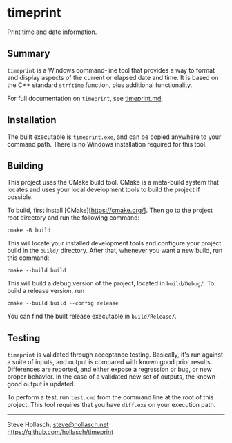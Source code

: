 timeprint
====================================================================================================

Print time and date information.


Summary
--------
`timeprint` is a Windows command-line tool that provides a way to format and display aspects of the
current or elapsed date and time. It is based on the C++ standard `strftime` function, plus
additional functionality.

For full documentation on `timeprint`, see [timeprint.md](./timeprint.md).


Installation
-------------
The built executable is `timeprint.exe`, and can be copied anywhere to your command path. There is
no Windows installation required for this tool.


Building
----------
This project uses the CMake build tool. CMake is a meta-build system that locates and uses your
local development tools to build the project if possible.

To build, first install [CMake][https://cmake.org/]. Then go to the project root directory and run
the following command:

    cmake -B build

This will locate your installed development tools and configure your project build in the `build/`
directory. After that, whenever you want a new build, run this command:

    cmake --build build

This will build a debug version of the project, located in `build/Debug/`. To build a release
version, run

    cmake --build build --config release

You can find the built release executable in `build/Release/`.


Testing
--------
`timeprint` is validated through acceptance testing. Basically, it's run against a suite of inputs,
and output is compared with known good prior results. Differences are reported, and either expose a
regression or bug, or new proper behavior. In the case of a validated new set of outputs, the
known-good output is updated.

To perform a test, run `test.cmd` from the command line at the root of this project. This tool
requires that you have `diff.exe` on your execution path.


--------------------------------------------------------------------------------
Steve Hollasch, steve@hollasch.net<br>
https://github.com/hollasch/timeprint
